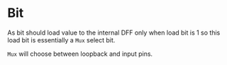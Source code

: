 # Bit

As bit should load value to the internal DFF only when load bit is 1 so this load bit is essentially a `Mux` select bit.

`Mux` will choose between loopback and input pins.